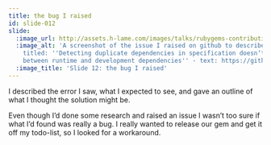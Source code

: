 ```yaml
---
title: the bug I raised
id: slide-012
slide:
  :image_url: http://assets.h-lame.com/images/talks/rubygems-contribution/slides/012.png
  :image_alt: 'A screenshot of the issue I raised on github to describe what I found
    titled: ''Detecting duplicate dependencies in specification doesnʼt distinguish
    between runtime and development dependencies'' - text: https://github.com/rubygems/rubygems/pull/1032'
  :image_title: 'Slide 12: the bug I raised'
---
```

I described the error I saw, what I expected to see, and gave an outline of what I thought the solution might be.

Even though I’d done some research and raised an issue I wasnʼt too sure if what Iʼd found was really a bug.  I really wanted to release our gem and get it off my todo-list, so I looked for a workaround.
